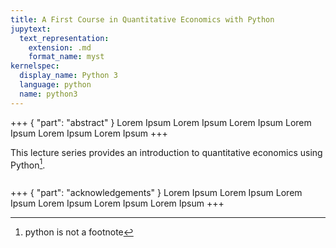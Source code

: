 ```yaml
---
title: A First Course in Quantitative Economics with Python
jupytext:
  text_representation:
    extension: .md
    format_name: myst
kernelspec:
  display_name: Python 3
  language: python
  name: python3
---
```


+++ { "part": "abstract" }
Lorem Ipsum Lorem Ipsum Lorem Ipsum Lorem Ipsum Lorem Ipsum Lorem Ipsum
+++

This lecture series provides an introduction to quantitative economics using Python[^1].

```{tableofcontents}

```

[^1]: python is not a footnote

+++ { "part": "acknowledgements" }
Lorem Ipsum Lorem Ipsum Lorem Ipsum Lorem Ipsum Lorem Ipsum Lorem Ipsum
+++
